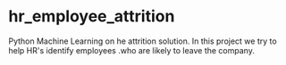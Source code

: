 # hr_employee_attrition
Python Machine Learning on he attrition solution. In this project we try to help HR's identify employees .who are likely to leave the company.
